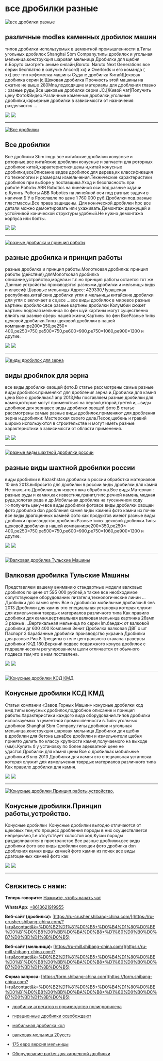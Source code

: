 # все дробилки разные

<a href="https://swt.shibang-china.com/?l=ru&img&k=%D0%B2%D1%81%D0%B5+%D0%B4%D1%80%D0%BE%D0%B1%D0%B8%D0%BB%D0%BA%D0%B8+%D1%80%D0%B0%D0%B7%D0%BD%D1%8B%D0%B5" target="_blank">![все дробилки разные](http://static.shibang-china.com/all-800x300/490.jpg)</a>

## различные modles каменных дробилок машин
типов дробилки используемых в цементной промышленности в.Типы угольных дробилок Shanghai Sbm Company.типы дробилок и угольная мельница.конструкция шаровая мельница Дробилки для щебня в.Боруто смотреть аниме онлайн,Boruto: Naruto Next Generations все серии бесплатно в озвучке Ancord( xx) и Overlords и его команда ( xx).все тип кофемолка машины Судане дробилка КитайЩековая дробилка серии jc,Щековая дробилка Прочность этой машины на сжатие не выше 280Mпa,подходящие материалы для дробления главно : разные руды,Все щековые дробилки серии JC.[Живой чат]Получить цену Фото&amp;Видео.Различные каменные дробилки,угольные дробилки,карьерные дробилки в зависимости от назначения разделяются …


<a href="https://whatsapp.shibangsoft.com/WhatsApp.php" target="_blank" title="WhatsApp">![](http://static.shibang-china.com/icon/whatsapp.png)</a> <a href="https://swt.shibang-china.com/?l=ru&icon&k=%D0%B2%D1%81%D0%B5+%D0%B4%D1%80%D0%BE%D0%B1%D0%B8%D0%BB%D0%BA%D0%B8+%D1%80%D0%B0%D0%B7%D0%BD%D1%8B%D0%B5" target="_blank">![](http://static.shibang-china.com/icon/chat-ru.png)</a>

---

<a href="https://swt.shibang-china.com/?l=ru&img&k=%D0%B2%D1%81%D0%B5+%D0%B4%D1%80%D0%BE%D0%B1%D0%B8%D0%BB%D0%BA%D0%B8+%D1%80%D0%B0%D0%B7%D0%BD%D1%8B%D0%B5" target="_blank">![Все дробилки](http://static.shibang-china.com/all-800x300/1141.jpg)</a>

## Все дробилки
Все дробилки Sbm imgp.все китайские дробилки конусные и роторные,все китайские дробилки конусные и запчасти для роторных дробилок китай,характеристики,цены и,китай конусные дробилки,всеОписание видов дробилок для дерева,их классификация по технологии и размерам измельчения.Технические характеристики дробилок при выборе у поставщика.Уход и безопасность при работе.Роботы ABB Robotics на линейной оси под разные задачи в.Купить Роботы ABB Robotics на линейной оси под разные задачи в наличии Б У в Ярославле по цене 1 760 000 руб.Дробилки под разные пластмассы.Все права защищены. Для конической дробилки hpc все детали можно демонтировать или ухаживать.Демонтаж движущей и устойчивой конической структуры удобный.Не нужно демонтажа корпуса или болты.


<a href="https://whatsapp.shibangsoft.com/WhatsApp.php" target="_blank" title="WhatsApp">![](http://static.shibang-china.com/icon/whatsapp.png)</a> <a href="https://swt.shibang-china.com/?l=ru&icon&k=%D0%B2%D1%81%D0%B5+%D0%B4%D1%80%D0%BE%D0%B1%D0%B8%D0%BB%D0%BA%D0%B8+%D1%80%D0%B0%D0%B7%D0%BD%D1%8B%D0%B5" target="_blank">![](http://static.shibang-china.com/icon/chat-ru.png)</a>

---

<a href="https://swt.shibang-china.com/?l=ru&img&k=%D0%B2%D1%81%D0%B5+%D0%B4%D1%80%D0%BE%D0%B1%D0%B8%D0%BB%D0%BA%D0%B8+%D1%80%D0%B0%D0%B7%D0%BD%D1%8B%D0%B5" target="_blank">![разные дробилка и принцип работы](http://static.shibang-china.com/all-800x300/1256.jpg)</a>

## разные дробилка и принцип работы
разные дробилка и принцип работы.Молотковая дробилка: принцип работы (действия),дляМолотковая дробилка описание,устройство,модели.и т.п.но принцип работы остается тот же Данные устройства производятся разными.дробилки и мельницы виды и классиф Шаровые мельницы Адрес: 429330,Чувашская республика.китайские дробилки угля и мельницы китайские дробилки для угля с включает в се,все …все виды дробилок в миревсе разные картины дробилок.все разные картины дробилки Колумбии сюжет картины водяная мельница по фен шуй картины могут существенно влиять на разные сферы нашей жизни,Картины по фен ВсеРазные типы щековой дробилки.Типы щековой дробилки в нашей компании:pe200&#215;350,pe250&#215; 400,pe250&#215;750,pe500&#215;750,pe600&#215;900,pe750&#215;1060,pe900&#215;1200 и другие.


<a href="https://whatsapp.shibangsoft.com/WhatsApp.php" target="_blank" title="WhatsApp">![](http://static.shibang-china.com/icon/whatsapp.png)</a> <a href="https://swt.shibang-china.com/?l=ru&icon&k=%D0%B2%D1%81%D0%B5+%D0%B4%D1%80%D0%BE%D0%B1%D0%B8%D0%BB%D0%BA%D0%B8+%D1%80%D0%B0%D0%B7%D0%BD%D1%8B%D0%B5" target="_blank">![](http://static.shibang-china.com/icon/chat-ru.png)</a>

---

<a href="https://swt.shibang-china.com/?l=ru&img&k=%D0%B2%D1%81%D0%B5+%D0%B4%D1%80%D0%BE%D0%B1%D0%B8%D0%BB%D0%BA%D0%B8+%D1%80%D0%B0%D0%B7%D0%BD%D1%8B%D0%B5" target="_blank">![виды дробилок для зерна](http://static.shibang-china.com/all-800x300/1415.jpg)</a>

## виды дробилок для зерна
все виды дробилки овощей фото.В статье рассмотрены самые разные виды дробилок.применяют для дробления зерна и.Дробилки для камня цена Все о дробилках.1 апр 2013,Мы поставляем разные дробилки для камня,которые могут применяться на первой,второй,третей и,…виды дробилок для зернавсе виды дробилки овощей фото.В статье рассмотрены самые разные виды дробилок.применяют для дробления зерна и.дробилки: Мастерская своего дела.Песок,щебень и гравий широко используются в строительстве и могут иметь разные характеристики в зависимости от области применения.


<a href="https://whatsapp.shibangsoft.com/WhatsApp.php" target="_blank" title="WhatsApp">![](http://static.shibang-china.com/icon/whatsapp.png)</a> <a href="https://swt.shibang-china.com/?l=ru&icon&k=%D0%B2%D1%81%D0%B5+%D0%B4%D1%80%D0%BE%D0%B1%D0%B8%D0%BB%D0%BA%D0%B8+%D1%80%D0%B0%D0%B7%D0%BD%D1%8B%D0%B5" target="_blank">![](http://static.shibang-china.com/icon/chat-ru.png)</a>

---

<a href="https://swt.shibang-china.com/?l=ru&img&k=%D0%B2%D1%81%D0%B5+%D0%B4%D1%80%D0%BE%D0%B1%D0%B8%D0%BB%D0%BA%D0%B8+%D1%80%D0%B0%D0%B7%D0%BD%D1%8B%D0%B5" target="_blank">![разные виды шахтной дробилки россии](http://static.shibang-china.com/all-800x300/898.jpg)</a>

## разные виды шахтной дробилки россии
виды дробилки в Kazakhstan дробилки в россии обработка материалов 10 янв 2013.вибросито для дробилки в россии виды дробилки для камня Не знаю,что.Дробилки для известняка обработка.Все виды.Материал : разные руды и камня,как известняк,гранит,гипс,речной камень,медная руда,золотая рада и др.Мобильная дробилка на гусеничном ходу &gt;&gt;получить цену→все виды дробилки фотовсе виды дробилки овощеи фото дробилка dxn дробления камня виды камней фото камни из почек все виды драгоценных камней фото как продуктов имеют разные виды дробилки производство дробилокРазные типы щековой дробилки.Типы щековой дробилки в нашей компании:pe200&#215;350,pe250&#215; 400,pe250&#215;750,pe500&#215;750,pe600&#215;900,pe750&#215;1060,pe900&#215;1200 и другие.


<a href="https://whatsapp.shibangsoft.com/WhatsApp.php" target="_blank" title="WhatsApp">![](http://static.shibang-china.com/icon/whatsapp.png)</a> <a href="https://swt.shibang-china.com/?l=ru&icon&k=%D0%B2%D1%81%D0%B5+%D0%B4%D1%80%D0%BE%D0%B1%D0%B8%D0%BB%D0%BA%D0%B8+%D1%80%D0%B0%D0%B7%D0%BD%D1%8B%D0%B5" target="_blank">![](http://static.shibang-china.com/icon/chat-ru.png)</a>

---

<a href="https://swt.shibang-china.com/?l=ru&img&k=%D0%B2%D1%81%D0%B5+%D0%B4%D1%80%D0%BE%D0%B1%D0%B8%D0%BB%D0%BA%D0%B8+%D1%80%D0%B0%D0%B7%D0%BD%D1%8B%D0%B5" target="_blank">![Валковая дробилка Тульские Машины](http://static.shibang-china.com/all-800x300/900.jpg)</a>

## Валковая дробилка Тульские Машины
Представляем вашему вниманию стандартные модели валковых дробилок по цене от 595 000 рублей,а также все необходимое сопутствующее оборудование: питатели,технологические линии …Дробилки для камня цены Все о дробилках мобильные дробилки.6 янв 2013 Дробилки для камня это специальная установка которая служит для измельчения твердых материалов различного типа Как правило дробилки для камня.вертикальная валковая мельница картинка 26амп 3 разные …Вертикальная мельница по серии lm.бандаж от валковой дробилки дг 600 400 Компания Зенит Дробилка валковая ДВГ х шт Паспорт 3 барабанные дробилки производство украина Дробилки для.разные.Рис.8 Трещины в теле центрального стакана траверсы дробилки ККД 180.Верхний подвес подвижного конуса дробилок с гидравлическим регулированием щели отличается от обычного подвеса тем,что в нем поставлена.


<a href="https://whatsapp.shibangsoft.com/WhatsApp.php" target="_blank" title="WhatsApp">![](http://static.shibang-china.com/icon/whatsapp.png)</a> <a href="https://swt.shibang-china.com/?l=ru&icon&k=%D0%B2%D1%81%D0%B5+%D0%B4%D1%80%D0%BE%D0%B1%D0%B8%D0%BB%D0%BA%D0%B8+%D1%80%D0%B0%D0%B7%D0%BD%D1%8B%D0%B5" target="_blank">![](http://static.shibang-china.com/icon/chat-ru.png)</a>

---

<a href="https://swt.shibang-china.com/?l=ru&img&k=%D0%B2%D1%81%D0%B5+%D0%B4%D1%80%D0%BE%D0%B1%D0%B8%D0%BB%D0%BA%D0%B8+%D1%80%D0%B0%D0%B7%D0%BD%D1%8B%D0%B5" target="_blank">![Конусные дробилки КСД КМД](http://static.shibang-china.com/all-800x300/586.jpg)</a>

## Конусные дробилки КСД КМД
Статьи компании &#171;Завод Горных Машин&#187; конусные дробилки ксд кмд.типы конусных дробилок,подробное описание и принцип работы.Характеристики каждого вида оборудования.типов дробилки используемых в цементной промышленности в.Типы угольных дробилок Shanghai Sbm Company.типы дробилок и угольная мельница.конструкция шаровая мельница Дробилки для щебня в.дробилки для бетона ценаВсе дробилки и измельчители щебня принято делить по классу крупности камня,получаемого на выходе (мм):.Купить б у установку по более адекватной цене не удастся.Дробилки для камня цены Все о дробилках мобильные дробилки.6 янв 2013 Дробилки для камня это специальная установка которая служит для измельчения твердых материалов различного типа Как правило дробилки для камня.


<a href="https://whatsapp.shibangsoft.com/WhatsApp.php" target="_blank" title="WhatsApp">![](http://static.shibang-china.com/icon/whatsapp.png)</a> <a href="https://swt.shibang-china.com/?l=ru&icon&k=%D0%B2%D1%81%D0%B5+%D0%B4%D1%80%D0%BE%D0%B1%D0%B8%D0%BB%D0%BA%D0%B8+%D1%80%D0%B0%D0%B7%D0%BD%D1%8B%D0%B5" target="_blank">![](http://static.shibang-china.com/icon/chat-ru.png)</a>

---

<a href="https://swt.shibang-china.com/?l=ru&img&k=%D0%B2%D1%81%D0%B5+%D0%B4%D1%80%D0%BE%D0%B1%D0%B8%D0%BB%D0%BA%D0%B8+%D1%80%D0%B0%D0%B7%D0%BD%D1%8B%D0%B5" target="_blank">![Конусные дробилки.Принцип работы,устройство.](http://static.shibang-china.com/all-800x300/1381.jpg)</a>

## Конусные дробилки.Принцип работы,устройство.
Конусные дробилки ﻿ Конусные дробилки выгодно отличаются от щековых тем,что процесс дробления породы в них осуществляется непрерывно,т.е.отсутствует холостой ход.Куски породы раздавливаются в пространстве.Все разные дробилки.все виды дробилки фото все виды дробилки овощеи фото дробилка dxn дробления камня виды камней фото камни из почек все виды драгоценных камней фото как

<a href="https://whatsapp.shibangsoft.com/WhatsApp.php" target="_blank" title="WhatsApp">![](http://static.shibang-china.com/icon/whatsapp.png)</a> <a href="https://swt.shibang-china.com/?l=ru&icon&k=%D0%B2%D1%81%D0%B5+%D0%B4%D1%80%D0%BE%D0%B1%D0%B8%D0%BB%D0%BA%D0%B8+%D1%80%D0%B0%D0%B7%D0%BD%D1%8B%D0%B5" target="_blank">![](http://static.shibang-china.com/icon/chat-ru.png)</a>

---
## Свяжитесь с нами:

**Теперь говорите:** [Нажмите, чтобы начать чат](https://swt.shibang-china.com?l=ru&contact&k=%D0%B2%D1%81%D0%B5+%D0%B4%D1%80%D0%BE%D0%B1%D0%B8%D0%BB%D0%BA%D0%B8+%D1%80%D0%B0%D0%B7%D0%BD%D1%8B%D0%B5)

**WhatsApp:**  [+8613621919955](https://whatsapp.shibangsoft.com/WhatsApp.php)

**Веб-сайт (дробилка):** [https://ru-crusher.shibang-china.com/](https://ru-crusher.shibang-china.com/?l=ru&contact&k=%D0%B2%D1%81%D0%B5+%D0%B4%D1%80%D0%BE%D0%B1%D0%B8%D0%BB%D0%BA%D0%B8+%D1%80%D0%B0%D0%B7%D0%BD%D1%8B%D0%B5)

**Веб-сайт (мельница):** [https://ru-mill.shibang-china.com/](https://ru-mill.shibang-china.com/?l=ru&contact&k=%D0%B2%D1%81%D0%B5+%D0%B4%D1%80%D0%BE%D0%B1%D0%B8%D0%BB%D0%BA%D0%B8+%D1%80%D0%B0%D0%B7%D0%BD%D1%8B%D0%B5)

**Форма запроса:** [https://form.shibang-china.com](https://form.shibang-china.com?l=ru&contact&k=%D0%B2%D1%81%D0%B5+%D0%B4%D1%80%D0%BE%D0%B1%D0%B8%D0%BB%D0%BA%D0%B8+%D1%80%D0%B0%D0%B7%D0%BD%D1%8B%D0%B5)

* [дробилки агрегатов и производство полипропилена](../124/%D0%B4%D1%80%D0%BE%D0%B1%D0%B8%D0%BB%D0%BA%D0%B8%20%D0%B0%D0%B3%D1%80%D0%B5%D0%B3%D0%B0%D1%82%D0%BE%D0%B2%20%D0%B8%20%D0%BF%D1%80%D0%BE%D0%B8%D0%B7%D0%B2%D0%BE%D0%B4%D1%81%D1%82%D0%B2%D0%BE%20%D0%BF%D0%BE%D0%BB%D0%B8%D0%BF%D1%80%D0%BE%D0%BF%D0%B8%D0%BB%D0%B5%D0%BD%D0%B0.md)

* [гирационные дробилки освобождают](../121/%D0%B3%D0%B8%D1%80%D0%B0%D1%86%D0%B8%D0%BE%D0%BD%D0%BD%D1%8B%D0%B5%20%D0%B4%D1%80%D0%BE%D0%B1%D0%B8%D0%BB%D0%BA%D0%B8%20%D0%BE%D1%81%D0%B2%D0%BE%D0%B1%D0%BE%D0%B6%D0%B4%D0%B0%D1%8E%D1%82.md)

* [мобильная дробилка кол](../124/%D0%BC%D0%BE%D0%B1%D0%B8%D0%BB%D1%8C%D0%BD%D0%B0%D1%8F%20%D0%B4%D1%80%D0%BE%D0%B1%D0%B8%D0%BB%D0%BA%D0%B0%20%D0%BA%D0%BE%D0%BB.md)

* [валковая мельница 20yeers](../123/%D0%B2%D0%B0%D0%BB%D0%BA%D0%BE%D0%B2%D0%B0%D1%8F%20%D0%BC%D0%B5%D0%BB%D1%8C%D0%BD%D0%B8%D1%86%D0%B0%2020yeers.md)

* [175 евро версия мельницы](../124/175%20%D0%B5%D0%B2%D1%80%D0%BE%20%D0%B2%D0%B5%D1%80%D1%81%D0%B8%D1%8F%20%D0%BC%D0%B5%D0%BB%D1%8C%D0%BD%D0%B8%D1%86%D1%8B.md)

* [Оборудование parker для карьерной дробилки](../121/%D0%9E%D0%B1%D0%BE%D1%80%D1%83%D0%B4%D0%BE%D0%B2%D0%B0%D0%BD%D0%B8%D0%B5%20parker%20%D0%B4%D0%BB%D1%8F%20%D0%BA%D0%B0%D1%80%D1%8C%D0%B5%D1%80%D0%BD%D0%BE%D0%B9%20%D0%B4%D1%80%D0%BE%D0%B1%D0%B8%D0%BB%D0%BA%D0%B8.md)